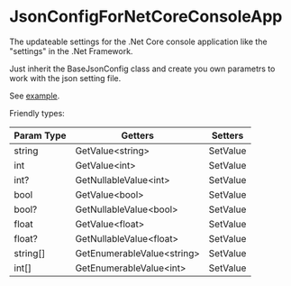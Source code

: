 # JsonConfigForNetCoreConsoleApp

The updateable settings for the .Net Core console application like the "settings" in the .Net Framework. 

Just inherit the BaseJsonConfig class and create you own parametrs to work with the json setting file. 

See [example](https://github.com/dbobylev/JsonConfigForNetCoreConsoleApp/blob/master/JsonConfigForNetCoreConsoleApp.Example/Config.cs).

Friendly types:

| Param Type   | Getters             | Setters             |
|--------|------------------|------------------|
| string | GetValue\<string\>|  SetValue |
| int | GetValue\<int\>|  SetValue |
| int? | GetNullableValue\<int\>|  SetValue |
| bool | GetValue\<bool\>|  SetValue |
| bool? | GetNullableValue\<bool\>|  SetValue |
| float | GetValue\<float\>|  SetValue |
| float? | GetNullableValue\<float\>|  SetValue |
| string[] | GetEnumerableValue\<string\>|  SetValue |
| int[] | GetEnumerableValue\<int\>|  SetValue |
